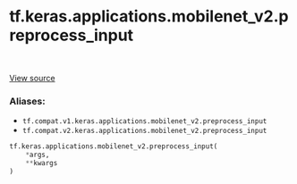 <div itemscope itemtype="http://developers.google.com/ReferenceObject">
<meta itemprop="name" content="tf.keras.applications.mobilenet_v2.preprocess_input" />
<meta itemprop="path" content="Stable" />
</div>

# tf.keras.applications.mobilenet_v2.preprocess_input

<!-- Insert buttons -->

<table class="tfo-notebook-buttons tfo-api" align="left">
</table>

<a target="_blank" href="/code/stable/tensorflow/python/keras/applications/__init__.py">View source</a>



<!-- Start diff -->


### Aliases:

* `tf.compat.v1.keras.applications.mobilenet_v2.preprocess_input`
* `tf.compat.v2.keras.applications.mobilenet_v2.preprocess_input`


``` python
tf.keras.applications.mobilenet_v2.preprocess_input(
    *args,
    **kwargs
)
```



<!-- Placeholder for "Used in" -->
